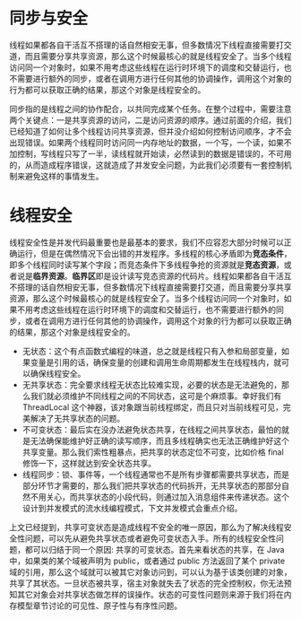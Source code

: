 # 同步与安全

线程如果都各自干活互不搭理的话自然相安无事，但多数情况下线程直接需要打交道，而且需要分享共享资源，那么这个时候最核心的就是线程安全了。当多个线程访问同一个对象时，如果不用考虑这些线程在运行时环境下的调度和交替运行，也不需要进行额外的同步，或者在调用方进行任何其他的协调操作，调用这个对象的行为都可以获取正确的结果，那这个对象是线程安全的。

同步指的是线程之间的协作配合，以共同完成某个任务。在整个过程中，需要注意两个关键点：一是共享资源的访问，二是访问资源的顺序。通过前面的介绍，我们已经知道了如何让多个线程访问共享资源，但并没介绍如何控制访问顺序，才不会出现错误。如果两个线程同时访问同一内存地址的数据，一个写，一个读，如果不加控制，写线程只写了一半，读线程就开始读，必然读到的数据是错误的，不可用的，从而造成程序错误，这就造成了并发安全问题，为此我们必须要有一套控制机制来避免这样的事情发生。

# 线程安全

线程安全性是并发代码最重要也是最基本的要求，我们不应容忍大部分时候可以正确运行，但是在偶然情况下会出错的并发程序。多线程的核心矛盾即为**竞态条件**，即多个线程同时读写某个字段；而竞态条件下多线程争抢的资源就是**竞态资源**，或者说是**临界资源**。**临界区**即是设计读写竞态资源的代码片。线程如果都各自干活互不搭理的话自然相安无事，但多数情况下线程直接需要打交道，而且需要分享共享资源，那么这个时候最核心的就是线程安全了。当多个线程访问同一个对象时，如果不用考虑这些线程在运行时环境下的调度和交替运行，也不需要进行额外的同步，或者在调用方进行任何其他的协调操作，调用这个对象的行为都可以获取正确的结果，那这个对象是线程安全的。

- 无状态：这个有点函数式编程的味道，总之就是线程只有入参和局部变量，如果变量是引用的话，确保变量的创建和调用生命周期都发生在线程栈内，就可以确保线程安全。
- 无共享状态：完全要求线程无状态比较难实现，必要的状态是无法避免的，那么我们就必须维护不同线程之间的不同状态，这可是个麻烦事。幸好我们有 ThreadLocal 这个神器，该对象跟当前线程绑定，而且只对当前线程可见，完美解决了无共享状态的问题。
- 不可变状态：最后实在没办法避免状态共享，在线程之间共享状态，最怕的就是无法确保能维护好正确的读写顺序，而且多线程确实也无法正确维护好这个共享变量。那么我们索性粗暴点，把共享的状态定位不可变，比如价格 final 修饰一下，这样就达到安全状态共享。
- 线程同步：锁、事件等，一个线程通常也不是所有步骤都需要共享状态，而是部分环节才需要的，那么我们把共享状态的代码拆开，无共享状态的那部分自然不用关心，而共享状态的小段代码，则通过加入消息组件来传递状态。这个设计到并发模式的流水线编程模式，下文并发模式会重点介绍。

上文已经提到，共享可变状态是造成线程不安全的唯一原因，那么为了解决线程安全性问题，可以先从避免共享状态或者避免可变状态入手。所有的线程安全性问题，都可以归结于同一个原因: 共享的可变状态。首先来看状态的共享，在 Java 中，如果类的某个域被声明为 public，或者通过 public 方法返回了某个 private 域的引用，那么这个域就可以被其它对象访问到，可以认为基于该类创建的对象，共享了其状态。一旦状态被共享，宿主对象就失去了状态的完全控制权，你无法预知其它对象会对共享状态做怎样的误操作。状态的可变性问题则来源于我们将在内存模型章节讨论的可见性、原子性与有序性问题。
